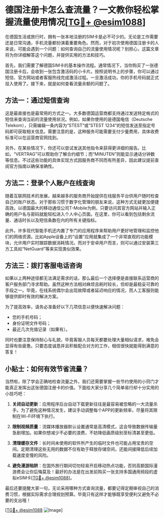 # 德国注册卡怎么查流量？一文教你轻松掌握流量使用情况[[TG💪+ @esim1088](https://t.me/s/esim1088)]

在德国生活或旅行时，拥有一张本地注册的SIM卡是必不可少的。无论是工作需要还是日常沟通，手机流量都扮演着重要角色。然而，对于初次使用德国注册卡的人来说，可能会遇到一个问题：如何查询自己的流量使用情况呢？别担心，这篇文章将为你详细解答这个问题，并提供实用的方法和技巧。

首先，我们需要了解德国SIM卡的基本操作流程。通常情况下，当你购买了一张德国注册卡后，会收到一张包含激活码的小卡片。按照说明书上的步骤，你可以通过短信、官方网站或者客服热线完成激活过程。一旦激活成功，你的手机号码就正式投入使用了。接下来，就是如何查看流量余额的问题了。

## 方法一：通过短信查询

这是最直接也是最常用的方式之一。大多数德国运营商都支持通过发送特定格式的短信来查询当前的流量使用状况。例如，如果你使用的是德国电信（Deutsche Telekom），只需编辑一条内容为“STEST”或“STEST 1234”的短信发送至指定号码即可获取相关信息。需要注意的是，这种服务可能需要支付少量费用，具体收费标准可以在运营商官网找到。

另外，在某些情况下，你还可以尝试发送其他指令来获得更详细的报告。比如，“VERTRAG”可以帮助你了解合约细节；而“MINUTEN”则能显示通话分钟数等信息。不过这些功能的具体实现方式因服务商不同而有所差异，因此建议提前查阅官方指南以确保准确性。

## 方法二：登录个人账户在线查询

随着互联网技术的发展，越来越多的服务商开始提供在线服务平台供用户随时检查自己的账户状态。对于那些习惯于数字化管理的朋友来说，这种方式无疑更加便捷高效。以德国最大的移动通信公司T-Mobile为例，只要访问其官方网站并输入正确的用户名与密码就能轻松进入个人中心页面。在这里，你可以看到包括剩余流量、通话时长以及短信条数在内的所有关键指标。

此外，许多现代智能手机还内置了专门的应用程序来帮助用户更好地管理和监控他们的网络资源。比如Apple设备上的“设置”应用就集成了一个非常直观的功能模块，允许用户实时跟踪数据消耗情况。而对于安卓用户而言，则可以通过安装第三方工具如“NetGuard”等来实现类似效果。

## 方法三：拨打客服电话咨询

如果以上两种途径都无法满足需求的话，那么最后一个选择便是直接联系运营商的客户服务部门寻求帮助。虽然这种方法相对麻烦且耗时较长，但却是最稳妥可靠的手段之一。毕竟，在线系统偶尔会出现故障或者延迟响应的情况，而人工客服则能够提供即时有效的解决方案。

为了提高效率，请务必准备好以下几项信息以便快速解决问题：
- 您的手机号码；
- 身份证明文件号码；
- 最近几次充值记录（如果有）。

同时也要注意保持耐心与礼貌，毕竟客服人员每天都要处理大量相似请求，难免会显得有些疲惫。只要态度诚恳并且积极配合对方的工作，相信很快就能得到满意的答复！

## 小贴士：如何有效节省流量？

当然啦，除了学会正确地检查流量之外，我们还需要掌握一些节约使用的小窍门才能真正发挥出这张德国注册卡的价值。下面给大家分享几个简单易行却十分实用的小技巧吧：

1. **关闭自动更新**：应用程序后台自动下载更新往往是最容易被忽略的一大流量杀手。为了避免这种情况发生，建议手动调整每个APP的更新频率，尽量将其限制在Wi-Fi环境下执行。
   
2. **限制视频质量**：流媒体播放器默认设置通常是高清模式，这会导致数据传输量急剧增加。如果你想减少不必要的浪费，不妨降低画质级别至标清甚至更低。
   
3. **清理缓存文件**：长时间未使用的软件所产生的临时文件也可能占用宝贵的空间。定期清理这些无用的数据不仅有助于释放存储空间，还能间接降低后续加载速度变慢的风险。

4. **避免漫游陷阱**：在国外旅行期间切勿轻易开启移动热点功能，否则高额国际漫游费会让你后悔莫及！最好的办法是在出发前购买一张支持多国通用频段的虚拟eSIM卡[[TG💪+ @esim1088](https://t.me/s/esim1088)]。

最后还要提醒大家一句，无论采用哪种方式查询流量，都要记得定期审视自己的消费习惯，根据实际需求合理规划预算。毕竟只有这样才能够既享受便利又避免不必要的支出哦！

[[TG💪+ @esim1088](https://t.me/s/esim1088) ![Image](https://i.postimg.cc/4NQfJmqS/Snipaste-2025-05-13-00-14-12.png)]